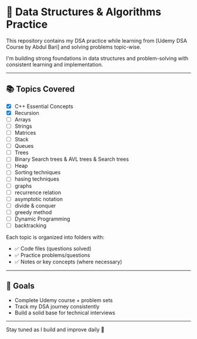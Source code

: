 # 🧠 Data Structures & Algorithms Practice

This repository contains my DSA practice while learning from [Udemy DSA Course by Abdul Bari] and solving problems topic-wise.

I'm building strong foundations in data structures and problem-solving with consistent learning and implementation.

---

## 📚 Topics Covered

- [x] C++ Essential Concepts
- [x] Recursion
- [ ] Arrays
- [ ] Strings
- [ ] Matrices
- [ ] Stack
- [ ] Queues
- [ ] Trees
- [ ] Binary Search trees & AVL trees & Search trees
- [ ] Heap
- [ ] Sorting techniques
- [ ] hasing techniques
- [ ] graphs
- [ ] recurrence relation
- [ ] asymptotic notation
- [ ] divide & conquer
- [ ] greedy method
- [ ] Dynamic Programming
- [ ] backtracking

Each topic is organized into folders with:
- ✅ Code files (questions solved)
- ✅ Practice problems/questions
- ✅ Notes or key concepts (where necessary)

---

## 🎯 Goals

- Complete Udemy course + problem sets
- Track my DSA journey consistently
- Build a solid base for technical interviews

---

Stay tuned as I build and improve daily 🚀
